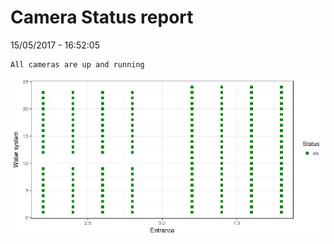 Camera Status report
================
15/05/2017 - 16:52:05

    All cameras are up and running

![](camreport_files/figure-markdown_github/unnamed-chunk-2-1.png)
